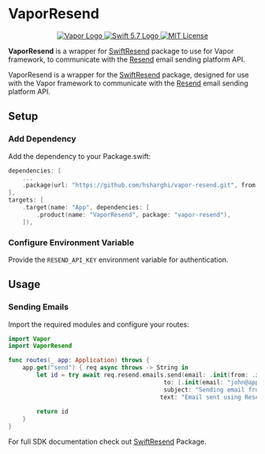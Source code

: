 # VaporResend

<p align="center">
    <a href="https://vapor.codes">
        <img src="http://img.shields.io/badge/Vapor-4-brightgreen.svg" alt="Vapor Logo">
    </a>
    <a href="https://swift.org">
        <img src="http://img.shields.io/badge/Swift-5.7-brightgreen.svg" alt="Swift 5.7 Logo">
    </a>
    <a href="https://raw.githubusercontent.com/lloople/vapor-maker-commands/main/LICENSE">
        <img src="https://img.shields.io/badge/license-MIT-blue.svg" alt="MIT License">
    </a>
</p>

**VaporResend** is a wrapper for [SwiftResend](https://github.com/hsharghi/swift-resend.git) package to use for Vapor framework,
to communicate with the [Resend](https://resend.com) email sending platform API.

VaporResend is a wrapper for the [SwiftResend](https://github.com/hsharghi/swift-resend.git) package, 
designed for use with the Vapor framework to communicate with the [Resend](https://resend.com) email sending platform API.


## Setup

### Add Dependency
Add the dependency to your Package.swift:

~~~~swift
dependencies: [
	...
	.package(url: "https://github.com/hsharghi/vapor-resend.git", from: "1.0.0")
],
targets: [
    .target(name: "App", dependencies: [
        .product(name: "VaporResend", package: "vapor-resend"),
    ]),
~~~~

### Configure Environment Variable
Provide the `RESEND_API_KEY` environment variable for authentication.

## Usage

### Sending Emails
Import the required modules and configure your routes:

~~~~swift
import Vapor
import VaporResend

func routes(_ app: Application) throws {
    app.get("send") { req async throws -> String in
        let id = try await req.resend.emails.send(email: .init(from: .init(email: "hadi@domain.com", name: "Hadi"),
                                            to: [.init(email: "john@apple.com")],
                                            subject: "Sending email from Vapor",
                                           text: "Email sent using ResendVapor"))
        
        return id
    }
}
~~~~
For full SDK documentation check out [SwiftResend](https://github.com/hsharghi/swift-resend.git) Package.

